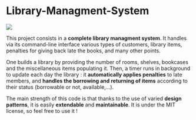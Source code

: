 # Library-Managment-System

<img src="http://icons.iconarchive.com/icons/paomedia/small-n-flat/128/book-bookmark-icon.png"/>

This project consists in a **complete library managment system**. It handles via its command-line interface various types of customers, library items, penalties for giving
back late the books, and many other points.

One builds a library by providing the number of rooms, shelves, bookcases and the miscellaneous items populating it. Then, a timer runs in background
to update each day the library : it **automatically applies penalties** to late members, and **handles the borrowing and returning of items**
according to their status (borrowable or not, available,...).

The main strength of this code is that thanks to the use of varied **design patterns**, it is easily **extendable** and **maintainable**. It 
is under the MIT license, so feel free to use it !
